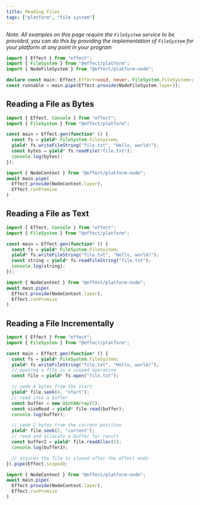 ```yaml
---
title: Reading Files
tags: ["platform", "file system"]
---
```


_Note: All examples on this page require the `FileSystem` service to be provided, you can do this by providing the implementation of `FileSystem` for your platform at any point in your program_

```ts twoslash
import { Effect } from "effect";
import { FileSystem } from "@effect/platform";
import { NodeFileSystem } from "@effect/platform-node";

declare const main: Effect.Effect<void, never, FileSystem.FileSystem>;
const runnable = main.pipe(Effect.provide(NodeFileSystem.layer));
```


## Reading a File as Bytes

```ts twoslash withOutput collapse={10-15}
import { Effect, Console } from "effect";
import { FileSystem } from "@effect/platform";

const main = Effect.gen(function* () {
  const fs = yield* FileSystem.FileSystem;
  yield* fs.writeFileString("file.txt", "Hello, world!");
  const bytes = yield* fs.readFile("file.txt");
  console.log(bytes);
});

import { NodeContext } from "@effect/platform-node";
await main.pipe(
  Effect.provide(NodeContext.layer),
  Effect.runPromise
)
```

## Reading a File as Text

```ts twoslash withOutput collapse={10-15}
import { Effect, Console } from "effect";
import { FileSystem } from "@effect/platform";

const main = Effect.gen(function* () {
  const fs = yield* FileSystem.FileSystem;
  yield* fs.writeFileString("file.txt", "Hello, world!");
  const string = yield* fs.readFileString("file.txt");
  console.log(string);
});

import { NodeContext } from "@effect/platform-node";
await main.pipe(
  Effect.provide(NodeContext.layer),
  Effect.runPromise
)
```

## Reading a File Incrementally

```ts twoslash withOutput collapse={25-30} 
import { Effect } from "effect";
import { FileSystem } from "@effect/platform";

const main = Effect.gen(function* () {
  const fs = yield* FileSystem.FileSystem;
  yield* fs.writeFileString("file.txt", "Hello, world!");
  // opening a file is a scoped operation
  const file = yield* fs.open("file.txt");

  // seek 4 bytes from the start
  yield* file.seek(4, "start");
  // read into a buffer
  const buffer = new Uint8Array(5);
  const sizeRead = yield* file.read(buffer);
  console.log(buffer);

  // seek 2 bytes from the current position
  yield* file.seek(2, "current");
  // read and allocate a buffer for result
  const buffer2 = yield* file.readAlloc(5);
  console.log(buffer2);

  // ensures the file is closed after the effect ends
}).pipe(Effect.scoped);

import { NodeContext } from "@effect/platform-node";
await main.pipe(
  Effect.provide(NodeContext.layer),
  Effect.runPromise
)
```
